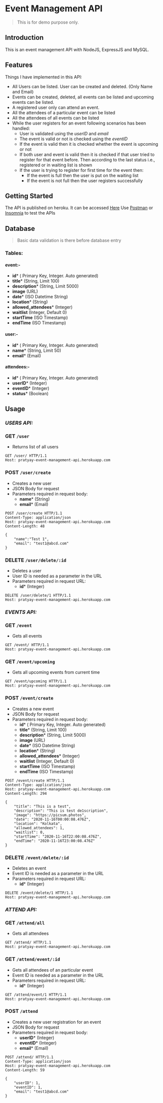 # Event Management API
> This is for demo purpose only.
 
## Introduction
This is an event management API with NodeJS, ExpressJS and MySQL.

## Features
Things I have implemented in this API:
- All Users can be listed. User can be created and deleted. (Only Name and Email)
- Events can be created, deleted, all events can be listed and upcoming events can be listed.
- A registered user only can attend an event.
- All the attendees of a particular event can be listed
- All the attendees of all events can be listed
- While the user registers for an event following scenarios has been handled:
	- User is validated using the *userID* and *email*
	- The event is valid or not is checked using the *eventID*
	- If the event is valid then it is checked whether the event is upcoming or not
	- If both user and event is valid then it is checked if that user tried to register for that event before. Then according to the last status i.e., registered or in waiting list is shown
	- If the user is trying to register for first time for the event then:
		- If the event is full then the user is put on the waiting list
		- If the event is not full then the user registers successfully

## Getting Started
The API is published on heroku. It can be accessed [Here](https://pratyay-event-management-api.herokuapp.com/)
Use [Postman](https://www.postman.com/) or [Insomnia](https://www.postman.com/) to test the APIs


## Database
> Basic data validation is there before database entry
### Tables:

#### event:- 
- **id*** ( Primary Key, Integer. Auto generated)
- **title*** (String, Limit 100)
- **description*** (String, Limit 5000)
-  **image** (URL)
- **date*** (ISO Datetime String)
- **location*** (String)
- **allowed_attendees*** (Integer)
- **waitlist** (Integer, Default 0)
- **startTime** (ISO Timestamp)
- **endTime** (ISO Timestamp)

#### user:- 
- **id*** ( Primary Key, Integer. Auto generated)
- **name*** (String, Limit 50)
- **email*** (Email)

#### attendees:- 
- **id*** ( Primary Key, Integer. Auto generated)
- **userID*** (Integer)
- **eventID*** (Integer)
- **status*** (Boolean)
	
## Usage

### *USERS API:*

### GET  ```/user```
- Returns list of all users
```
GET /user/ HTTP/1.1
Host: pratyay-event-management-api.herokuapp.com
```
### POST ```/user/create```
- Creates a new user
- JSON Body for request
- Parameters required in request body:
	- **name*** (String)
	- **email*** (Email)
```
POST /user/create HTTP/1.1
Content-Type: application/json
Host: pratyay-event-management-api.herokuapp.com
Content-Length: 48

{
	"name":"Test 1",
	"email": "test1@abcd.com"
}
```

### DELETE ```/user/delete/:id```
- Deletes a user
- User ID is needed as a parameter in the URL
- Parameters required in request URL:
	- **id*** (Integer)
```
DELETE /user/delete/1 HTTP/1.1
Host: pratyay-event-management-api.herokuapp.com
```

### *EVENTS API:*

### GET ```/event```
- Gets all events
```
GET /event/ HTTP/1.1
Host: pratyay-event-management-api.herokuapp.com
```

### GET ```/event/upcoming```
- Gets all upcoming events from current time
```
GET /event/upcoming HTTP/1.1
Host: pratyay-event-management-api.herokuapp.com
```
### POST ```/event/create```
- Creates a new event
- JSON Body for request
- Parameters required in request body:
	- **id*** ( Primary Key, Integer. Auto generated)
	- **title*** (String, Limit 100)
	- **description*** (String, Limit 5000)
	-  **image** (URL)
	- **date*** (ISO Datetime String)
	- **location*** (String)
	- **allowed_attendees*** (Integer)
	- **waitlist** (Integer, Default 0)
	- **startTime** (ISO Timestamp)
	- **endTime** (ISO Timestamp)
```
POST /event/create HTTP/1.1
Content-Type: application/json
Host: pratyay-event-management-api.herokuapp.com
Content-Length: 294

{
	"title": "This is a test",
	"description": "This is test de1scription",
	"image": "https://picsum.photos",
	"date": "2020-11-16T00:00:08.476Z",
	"location": "Kolkata",
	"allowed_attendees": 1,
	"waitlist": 0,
	"startTime": "2020-11-16T22:00:08.476Z",
	"endTime": "2020-11-16T23:00:08.476Z"
}
```
### DELETE ```/event/delete/:id```
- Deletes an event
- Event ID is needed as a parameter in the URL
- Parameters required in request URL:
	- **id*** (Integer)
```
DELETE /event/delete/1 HTTP/1.1
Host: pratyay-event-management-api.herokuapp.com
```
### *ATTEND API:*

### GET ```/attend/all```
- Gets all attendees
```
GET /attend/ HTTP/1.1
Host: pratyay-event-management-api.herokuapp.com
```

### GET ```/attend/event/:id```
- Gets all attendees of an particular event
- Event ID is needed as a parameter in the URL
- Parameters required in request URL:
	- **id*** (Integer)
```
GET /attend/event/1 HTTP/1.1
Host: pratyay-event-management-api.herokuapp.com
```

### POST ```/attend```
- Creates a new user registration for an event
- JSON Body for request
- Parameters required in request body:
	- **userID*** (Integer)
	- **eventID*** (Integer)
	- **email*** (Email)
```
POST /attend/ HTTP/1.1
Content-Type: application/json
Host: pratyay-event-management-api.herokuapp.com
Content-Length: 59

{
	"userID": 1,
	"eventID": 1,
	"email": "test1@abcd.com"
}
```